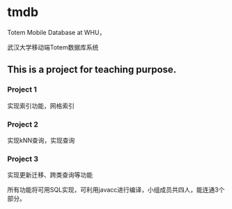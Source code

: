 # tmdb

Totem Mobile Database at WHU，

武汉大学移动端Totem数据库系统

## This is a project for teaching purpose.


### Project 1

实现索引功能，网格索引

### Project 2

实现kNN查询，实现查询

### Project 3

实现更新迁移、跨类查询等功能

所有功能将可用SQL实现，可利用javacc进行编译，小组成员共四人，能连通3个部分。



